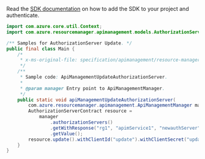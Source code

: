 Read the [SDK documentation](https://github.com/Azure/azure-sdk-for-java/blob/azure-resourcemanager-apimanagement_1.0.0-beta.3/sdk/apimanagement/azure-resourcemanager-apimanagement/README.md) on how to add the SDK to your project and authenticate.

```java
import com.azure.core.util.Context;
import com.azure.resourcemanager.apimanagement.models.AuthorizationServerContract;

/** Samples for AuthorizationServer Update. */
public final class Main {
    /*
     * x-ms-original-file: specification/apimanagement/resource-manager/Microsoft.ApiManagement/stable/2021-08-01/examples/ApiManagementUpdateAuthorizationServer.json
     */
    /**
     * Sample code: ApiManagementUpdateAuthorizationServer.
     *
     * @param manager Entry point to ApiManagementManager.
     */
    public static void apiManagementUpdateAuthorizationServer(
        com.azure.resourcemanager.apimanagement.ApiManagementManager manager) {
        AuthorizationServerContract resource =
            manager
                .authorizationServers()
                .getWithResponse("rg1", "apimService1", "newauthServer", Context.NONE)
                .getValue();
        resource.update().withClientId("update").withClientSecret("updated").withIfMatch("*").apply();
    }
}
```

